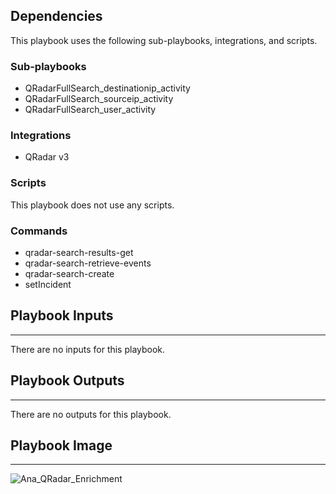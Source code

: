 

## Dependencies

This playbook uses the following sub-playbooks, integrations, and scripts.

### Sub-playbooks

* QRadarFullSearch_destinationip_activity
* QRadarFullSearch_sourceip_activity
* QRadarFullSearch_user_activity

### Integrations

* QRadar v3

### Scripts

This playbook does not use any scripts.

### Commands

* qradar-search-results-get
* qradar-search-retrieve-events
* qradar-search-create
* setIncident

## Playbook Inputs

---
There are no inputs for this playbook.

## Playbook Outputs

---
There are no outputs for this playbook.

## Playbook Image

---

![Ana_QRadar_Enrichment](../doc_files/Ana_QRadar_Enrichment.png)
